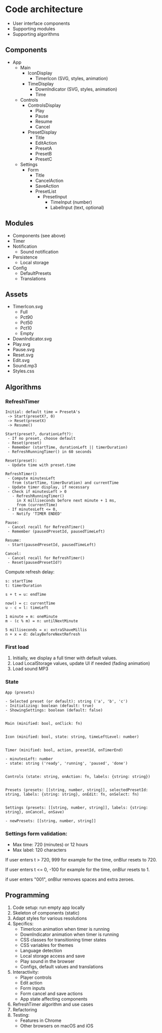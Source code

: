 # Code architecture

- User interface components
- Supporting modules
- Supporting algorithms

## Components

- App
  - Main
    - IconDisplay
      - TimerIcon (SVG, styles, animation)
    - TimeDisplay
      - DownIndicator (SVG, styles, animation)
      - Time
  - Controls
    - ControlsDisplay
      - Play
      - Pause
      - Resume
      - Cancel
    - PresetDisplay
      - Title
      - EditAction
      - PresetA
      - PresetB
      - PresetC
  - Settings
    - Form
      - Title
      - CancelAction
      - SaveAction
      - PresetList
        - PresetInput
          - TimeInput (number)
          - LabelInput (text, optional)

## Modules

- Components (see above)
- Timer
- Notification
  - Sound notification
- Persistence
  - Local storage
- Config
  - DefaultPresets
  - Translations

## Assets

- TimerIcon.svg
  - Full
  - Pct90
  - Pct50
  - Pct10
  - Empty
- DownIndicator.svg
- Play.svg
- Pause.svg
- Reset.svg
- Edit.svg
- Sound.mp3
- Styles.css

## Algorithms

### RefreshTimer

```
Initial: default time = PresetA's
 -> Start(presetX?, 0)
 -> Reset(presetX)
 -> Resume()

Start(preset?, durationLeft?):
 - If no preset, choose default
 - Reset(preset)
 - Remember (startTime, durationLeft || timerDuration)
 - RefreshRunningTimer() in 60 seconds

Reset(preset):
 - Update time with preset.time

RefreshTimer()
 - Compute minutesLeft
   from (startTime, timerDuration) and currentTime
 - Update timer display, if necessary
 - Check if minutesLeft > 0
   - RefreshRunningTimer()
     in X milliseconds before next minute + 1 ms,
     from (currentTime)
 - If minutesLeft <= 0,
   - Notify 'TIMER ENDED'

Pause:
 - Cancel recall for RefreshTimer()
 - Remember (pausedPresetId, pausedTimeLeft)

Resume:
 - Start(pausedPresetId, pausedTimeLeft)

Cancel:
 - Cancel recall for RefreshTimer()
 - Reset(pausedPresetId?)
```

Compute refresh delay:

```
s: startTime
t: timerDuration

s + t = u: endTime

now() = c: currentTime
u - c = l: timeLeft

1 minute = m: oneMinute
m - (c % m) = n: untilNextMinute

5 milliseconds = x: extraShaveMillis
n + x = d: delayBeforeNextRefresh
```

### First load

1. Initially, we display a full timer with default values.
1. Load LocalStorage values, update UI if needed (fading animation)
1. Load sound MP3

### State

```
App (presets)

- Selected preset (or default): string ('a', 'b', 'c')
- Initializing: boolean (default: true)
- ShowingSettings: boolean (default: false)


Main (minified: bool, onClick: fn)


Icon (minified: bool, state: string, timeLeftLevel: number)


Timer (minified: bool, action, presetId, onTimerEnd)

- minutesLeft: number
- state: string ('ready', 'running', 'paused', 'done')


Controls (state: string, onAction: fn, labels: {string: string})


Presets (presets: [[string, number, string]], selectedPresetId: string, labels: {string: string}, onEdit: fn, onSelect: fn)


Settings (presets: [[string, number, string]], labels: {string: string}, onCancel, onSave)

- newPresets: [[string, number, string]]
```

### Settings form validation:

- Max time: 720 (minutes) or 12 hours
- Max label: 120 characters

If user enters t > 720, 999 for example for the time,
onBlur resets to 720.

If user enters t <= 0, -100 for example for the time,
onBlur resets to 1.

if user enters "001",
onBlur removes spaces and extra zeroes.

## Programming

1. Code setup: run empty app locally
1. Skeleton of components (static)
1. Adapt styles for various resolutions
1. Specifics:
   - TimerIcon animation when timer is running
   - DownIndicator animation when timer is running
   - CSS classes for transitioning timer states
   - CSS variables for themes
   - Language detection
   - Local storage access and save
   - Play sound in the browser
   - Configs, default values and translations
1. Interactivity:
   - Player controls
   - Edit action
   - Form inputs
   - Form cancel and save actions
   - App state affecting components
1. RefreshTimer algorithm and use cases
1. Refactoring
1. Testing:
   - Features in Chrome
   - Other browsers on macOS and iOS
